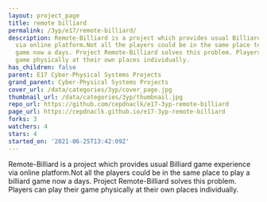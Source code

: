 ```yaml
---
layout: project_page
title: remote billiard
permalink: /3yp/e17/remote-billiard/
description: Remote-Billiard is a project which provides usual Billiard game experience
  via online platform.Not all the players could be in the same place to play a billiard
  game now a days. Project Remote-Billiard solves this problem. Players can play their
  game physically at their own places individually.
has_children: false
parent: E17 Cyber-Physical Systems Projects
grand_parent: Cyber-Physical Systems Projects
cover_url: /data/categories/3yp/cover_page.jpg
thumbnail_url: /data/categories/3yp/thumbnail.jpg
repo_url: https://github.com/cepdnaclk/e17-3yp-remote-billiard
page_url: https://cepdnaclk.github.io/e17-3yp-remote-billiard
forks: 3
watchers: 4
stars: 4
started_on: '2021-06-25T13:42:09Z'
---
```


Remote-Billiard is a project which provides usual Billiard game experience via online platform.Not all the players could be in the same place to play a billiard game now a days. Project Remote-Billiard solves this problem. Players can play their game physically at their own places individually.